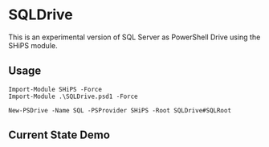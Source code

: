 # SQLDrive
This is an experimental version of SQL Server as PowerShell Drive using the SHiPS module.

## Usage
```
Import-Module SHiPS -Force
Import-Module .\SQLDrive.psd1 -Force

New-PSDrive -Name SQL -PSProvider SHiPS -Root SQLDrive#SQLRoot
```
## Current State Demo


